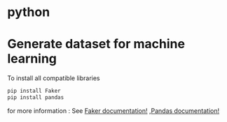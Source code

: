 # python
Generate dataset for machine learning
=========================================
To install all compatible libraries
``` python
pip install Faker
pip install pandas
```
for more information :
See [Faker documentation!](https://faker.readthedocs.io/en/master/) ,[Pandas documentation!](https://pandas.pydata.org/)
